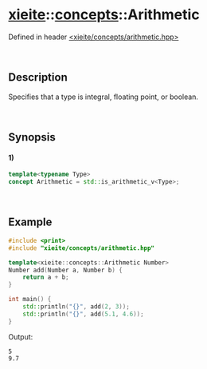 # [xieite](../../xieite.md)\:\:[concepts](../../concepts.md)\:\:Arithmetic
Defined in header [<xieite/concepts/arithmetic.hpp>](../../../include/xieite/concepts/arithmetic.hpp)

&nbsp;

## Description
Specifies that a type is integral, floating point, or boolean.

&nbsp;

## Synopsis
#### 1)
```cpp
template<typename Type>
concept Arithmetic = std::is_arithmetic_v<Type>;
```

&nbsp;

## Example
```cpp
#include <print>
#include "xieite/concepts/arithmetic.hpp"

template<xieite::concepts::Arithmetic Number>
Number add(Number a, Number b) {
    return a + b;
}

int main() {
    std::println("{}", add(2, 3));
    std::println("{}", add(5.1, 4.6));
}
```
Output:
```
5
9.7
```
